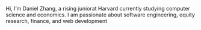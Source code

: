 Hi, I’m Daniel Zhang, a rising juniorat Harvard currently studying computer science and economics. I am passionate about software engineering, equity research, finance, and web development

